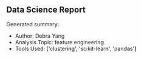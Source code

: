 ## Data Science Report

Generated summary:

- Author: Debra Yang
- Analysis Topic: feature engineering
- Tools Used: ['clustering', 'scikit-learn', 'pandas']

